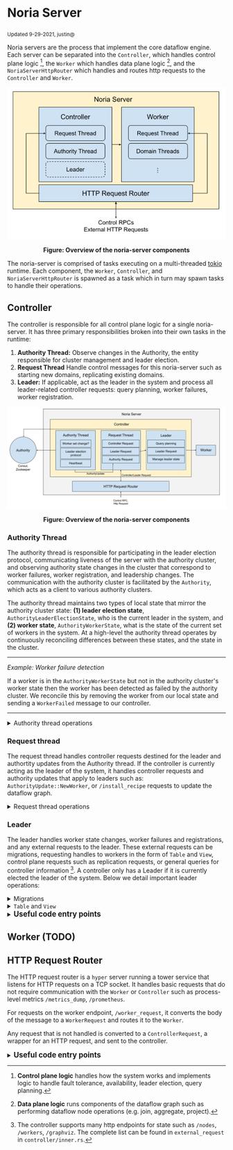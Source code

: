 # Noria Server
<sub>Updated 9-29-2021, justin@</sub>

Noria servers are the process that implement the core dataflow engine. Each server can be separated into the `Controller`, which handles control plane logic [^1], the `Worker` which handles data plane logic [^2], and the `NoriaServerHttpRouter` which handles and routes http requests to the `Controller` and `Worker`.

![Noria Server Overview](./images/noria-server-overview.png)

<p align="center">
<b>Figure: Overview of the noria-server components</b>
</p>

The noria-server is comprised of tasks executing on a multi-threaded [tokio](https://docs.rs/tokio/1.12.0/tokio/) runtime. Each component, the `Worker`, `Controller`, and `NoriaServerHttpRouter` is spawned as a task which in turn may spawn tasks to handle their operations.

[^1]: **Control plane logic** handles how the system works and implements logic to handle fault tolerance, availability, leader election, query planning. 

[^2]: **Data plane logic** runs components of the dataflow graph such as performing dataflow node operations (e.g. join, aggregate, project).

## Controller

The controller is responsible for all control plane logic for a single noria-server. It has three primary responsibilities broken into their own tasks in the runtime: 
1. **Authority Thread:** Observe changes in the Authority, the entity responsible for cluster management and leader election. 
2. **Request Thread** Handle control messages for this noria-server such as starting new domains, replicating existing domains.
3. **Leader:** If applicable, act as the leader in the system and process all leader-related controller requests: query planning, worker failures, worker registration.

![Controller Overview](./images/controller-overview.png)

<p align="center">
<b>Figure: Overview of the noria-server components</b>
</p>

### Authority Thread
The authority thread is responsible for participating in the leader election protocol, communicating liveness of the server with the authority cluster, and observing
authority state changes in the cluster that correspond to worker failures, worker registration, and leadership changes. The communication with the authority cluster
is facilitated by the `Authority`, which acts as a client to various authority clusters.

The authority thread maintains two types of local state that mirror the authority cluster state: **(1) leader election state**, `AuthorityLeaderElectionState`, 
who is the current leader in the system, and **(2) worker state**, `AuthorityWorkerState`, what is the state of the current set of workers in the system. 
At a high-level the authority thread operates by continuously reconciling differences between these states, and the state in the cluster.

___
*Example: Worker failure detection*

If a worker is in the `AuthorityWorkerState` but not in the authority cluster's worker state then the worker has been detected as failed by the authority cluster.
We reconcile this by removing the worker from our local state and sending a `WorkerFailed` message to our controller.
___

<details>
  <summary>Authority thread operations</summary>
 
  1. Detect leader failure -> Initiate leader election protocol.
  2. Attempt to become the leader -> Become leader or detect a new leader is elected.
  3. Detect new leader elected -> Inform worker of new leader.
  4. Worker registered with authority -> If leader, handle worker registration.
  5. Worker detected failed by authority -> If leader, handle worker failed.
  6. Issue heartbeat to authority cluster -> If informed that we are detected as failed, kill server.

  Each of these operations is accompanied by sending an `AuthorityUpdate` message to the controller, such as
  `AuthorityUpdate::LeaderFailed`, `AuthorityUpdate::NewWorker` 
</details>

### Request thread
The request thread handles controller requests destined for the leader and authortity updates from the Authority thread.
If the controller is currently acting as the leader of the system, it handles controller requests and authority updates
that apply to leaders such as: `AuthorityUpdate::NewWorker`, or `/install_recipe` requests to update the dataflow graph.

<details>
  <summary> Request thread operations</summary>
  
  The request thread handles all `AuthorityUpdate` messages from the Authority thread. Whenever the leader is changed,
  a message is sent to the `Worker` associated with the controller. Worker state changes are only handled when the
  controller is the leader as they can result in dataflow graph changes.

  `ControllerRequest` messages are sent to the controller when it is the leader. This can be anything from querying
  for leader state, to making changes to the dataflow graph. This logic can be found in `Controller::handle_controller_request()`.
</details>

### Leader
The leader handles worker state changes, worker failures and registrations, and any external requests to the leader.
These external requests can be migrations, requesting handles to workers in the form of `Table` and `View`, control
plane requests such as replication requests, or general queries for controller information [^3]. 
A controller only has a Leader if it is currently elected the leader of the system. Below we detail important
leader operations:

<details>
  <summary>Migrations</summary>

  Migrations occur at the leader when a change to the dataflow graph is required. This can happen when: 
   1. A worker has failed or registered,
   2. A reader node is requested to be replicated on a new server
   3. A user wants to add or remove a view for a query
   4. The databases has changed and we receive DDL of the change.

   When the dataflow graph changes, a new recipe is applied to the system. We defer the discussion of how query
   planning and assignment of nodes to domains works to other sections of the docs. Migrations occur in two
   steps: Migration planning begins by generating a <code>MigrationPlan</code>, doing so verifys that we can generate a
   dataflow graph for the new recipe, and a set of operations to perform to convert our existing data flow graph
   to the new graph. If all goes well, we apply the <code>MigrationPlan</code> to the dataflow graph.

   Applying the `MigrationPlan` entails sending messages to start and kill domains on the workers in the system.
   Then dataflow nodes are constructed in these domains through the use of `DomainRequest` messages. Finally
   if the migration succeeds, the leader updates the state in the authority cluster.

</details>

<details>
  <summary> <code>Table</code> and <code>View</code></summary>

  The noria client performs many operations through the use of <code>Table</code> and <code>View</code> handles. A <code>Table</code>
  is a handle used by clients to perform writes, deletes, and other table operations to noria base tables. A <code>View</code> is
  a handle used to read data from a specific reader replica in noria.

  <i>How does leader facilitate construction of these objects?</i>
  
  The noria clients have no knowledge of the inner workings of the deployment and the dataflow graph, however the controller does.
  When requesting a <code>View</code> or <code>Table</code> object, the noria client requests a <code>TableBuilder</code> or 
  <code>ViewBuilder</code> from the <code>/table_builder</code> or <code>/view_builder</code> endpoints, respectively. 
  These provide the noria client with all the information required to create a connection directly with the server that has
  the base table or replica, the <code>View</code> and <code>Table</code> objects. 
</details>

[^3]: The controller supports many http endpoints for state such as `/nodes`, `/workers`, `/graphviz`. The complete list can
be found in `external_request` in `controller/inner.rs`.

<details>
  <summary><b style="font-size:120%">Useful code entry points</b></summary>

  <sub> Note: This is likely to change frequently and may be out of date </sub>

  * `controller.rs`: Definitions of the `Worker` and `Controller` objects.
    * `Controller::run()`: Run loop for the requests thread.
    * `authority_inner()`: Run loop for the authority thread, started in `Controller::run()`

  * `startup.rs`: Construction of `Controller` objects and controller thread spawn.
</details>
   

## Worker (TODO)

## HTTP Request Router
The HTTP request router is a `hyper` server running a tower service that listens for HTTP requests on a TCP socket. It handles basic requests
that do not require communication with the `Worker` or `Controller` such as process-level metrics `/metrics_dump`,
`/prometheus`.

For requests on the worker endpoint, `/worker_request`, it converts the body of the message to a `WorkerRequest` and routes it to the
`Worker`.

Any request that is not handled is converted to a `ControllerRequest`, a wrapper for an HTTP request, and sent to the controller.

<details>
  <summary><b style="font-size:120%">Useful code entry points</b></summary>

  <sub> Note: This is likely to change frequently and may be out of date </sub>


  * `http_router.rs`: The implementation of the http router object, initialized in `startup.rs`.
</details>

